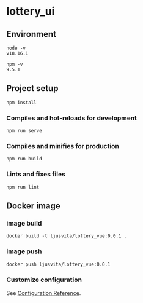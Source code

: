 # lottery_ui

## Environment
```
node -v
v18.16.1

npm -v
9.5.1
```

## Project setup

```
npm install
```

### Compiles and hot-reloads for development

```
npm run serve
```

### Compiles and minifies for production

```
npm run build
```

### Lints and fixes files

```
npm run lint
```

## Docker image

### image build

```
docker build -t ljusvita/lottery_vue:0.0.1 .
```

### image push

```
docker push ljusvita/lottery_vue:0.0.1
```

### Customize configuration

See [Configuration Reference](https://cli.vuejs.org/config/).

